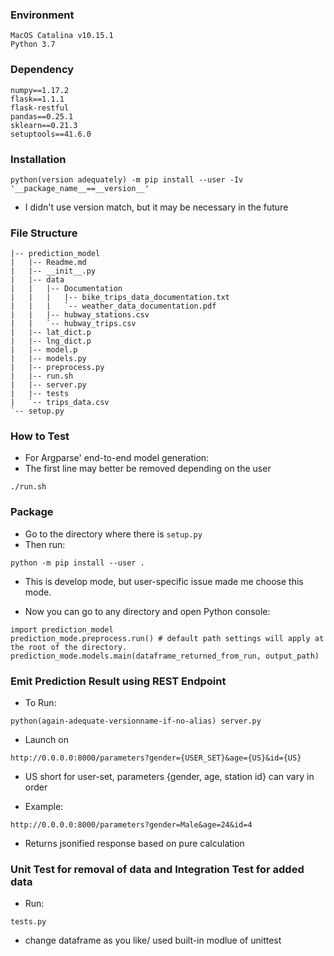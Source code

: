 ### Environment
```
MacOS Catalina v10.15.1
Python 3.7
```

### Dependency
```
numpy==1.17.2
flask==1.1.1
flask-restful
pandas==0.25.1
sklearn==0.21.3
setuptools==41.6.0
```

### Installation
```
python(version adequately) -m pip install --user -Iv '__package_name__==__version__'
```
* I didn't use version match, but it may be necessary in the future

### File Structure
```
|-- prediction_model
|   |-- Readme.md
|   |-- __init__.py
|   |-- data
|   |   |-- Documentation
|   |   |   |-- bike_trips_data_documentation.txt
|   |   |   `-- weather_data_documentation.pdf
|   |   |-- hubway_stations.csv
|   |   `-- hubway_trips.csv
|   |-- lat_dict.p
|   |-- lng_dict.p
|   |-- model.p
|   |-- models.py
|   |-- preprocess.py
|   |-- run.sh
|   |-- server.py
|   |-- tests
|   `-- trips_data.csv
`-- setup.py
```

### How to Test

* For Argparse' end-to-end model generation:
* The first line may better be removed depending on the user

```
./run.sh
```

### Package

* Go to the directory where there is `setup.py`
* Then run:
```
python -m pip install --user .
```
* This is develop mode, but user-specific issue made me choose this mode.

* Now you can go to any directory and open Python console:
```
import prediction_model
prediction_mode.preprocess.run() # default path settings will apply at the root of the directory.
prediction_mode.models.main(dataframe_returned_from_run, output_path)
```

### Emit Prediction Result using REST Endpoint

* To Run:
```
python(again-adequate-versionname-if-no-alias) server.py
```

* Launch on 
```
http://0.0.0.0:8000/parameters?gender={USER_SET}&age={US}&id={US}
```

* US short for user-set, parameters {gender, age, station id} can vary in order

* Example:
```
http://0.0.0.0:8000/parameters?gender=Male&age=24&id=4
```

* Returns jsonified response based on pure calculation


### Unit Test for removal of data and Integration Test for added data

* Run:
```
tests.py
```
* change dataframe as you like/ used built-in modlue of unittest
